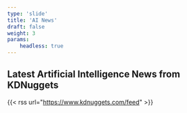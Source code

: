 ```yaml
---
type: 'slide'
title: 'AI News'
draft: false
weight: 3
params:
    headless: true
---
```


## Latest Artificial Intelligence News from KDNuggets

{{< rss url="https://www.kdnuggets.com/feed" >}}
